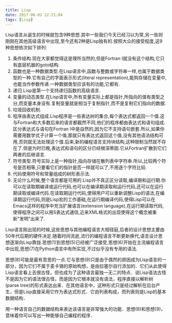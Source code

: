 ```yaml
---
title: Lisp
date: 2017-06-01 22:21:04
tags: [Lisp]
---
```


Lisp语言从诞生的时候就包含9种思想.其中一些我们今天已经习以为常,另一些则刚刚在其他高级语言中出现,至今还有2种是Lisp独有的.按照大众的接受程度,这9种思想依次如下排列:

1. 条件结构.现在大家都觉得这是理所当然的,但是Fortran I就没有这个结构,它只有底层机器的goto结构.
2. 函数也是一种数据类型.在Lisp语言中,函数与整数或字符串一样,也属于数据类型的一种.它有自己的字面表示形式(literal representation),能狗存储在变量中,也能当作参数传递.一种数据类型应该有的功能,它都有.
3. 递归.Lisp是第一个支持递归函数的高级语言.
4. 变量的动态类型.在Lisp语言中,所有变量实际上都是指针,所指向的值有类型之分,而变量本身没有.复制变量就是相当于复制指针,而不是复制它们指向的数据.
5. 垃圾回收机制.
6. 程序由表达式组成.Lisp程序是一些表达树的集合,每个表达式都返回一个值.这与Fortran和大多数后来的语言都截然不同,他们的程序都由表达式和语句组成.区分表达式与语句在Fortran I中是自然的,因为它不支持语句嵌套.所以,如果你需要用数学式子计算一个值,那就只有表达式返回这个值,没有其他语法结构可用,否则就无法处理这个值.后来,新的编程语言支持块结构,这种限制当然就不存在了.但是为时已晚,表达式和语句的区分已经根深蒂固.它从Fortran扩散到它们两者的后继语言.
7. 符号类型.符号实际上是一种指针,指向存储在散列表中字符串.所以,比较两个符号是否相等,只要看它们的指针是否一样就可以了,不用逐个字符比较.
8. 代码使用符号和常量组成的树形表示法.
9. 无论什么时候,整个语言都是可用的.Lisp并不真正区分读取,编译期和运行期.你可以在读取期编译或运行代码,也可以在编译期读取和运行代码,还可以在运行期读取或编译代码.在读取期运行代码,使得用户可以重新调整Lisp的语法,在编译期运行代码,则是Lisp宏的工作基础,在运行期编译代码,使得Lisp可以在Emacs这样的程序中充当扩展语言(extension language),在运行期读取代码,使得程序之间可以用S表达式通信,近来XML格式的出现使得这个概念被重新”发明”出来了.

Lisp语言刚出现的时候,这些思想与其他编程语言大相径庭,后者的设计思想主要由50年代后期的硬件决定.随着时间流逝,流行的编程语言不断更新换代,语言设计思想逐渐向Lisp靠拢.思想(1)到思想(5)已经被广泛接受,思想(6)开始在主流编程语言中出现,思想(7)在Python语言中有所实现,不过似乎没有专用的语法.

思想(8)可能是最有意思的一点.它与思想(9)只是由于偶然的原因成为Lisp语言的一部分，因为它们不属于麦卡锡的原始构想，是由拉塞尔自行添加的．它们从此使得Lisp语言看上去很古怪，但也成为了这种语言最独一无二的特点．说Lisp语法古怪不是因为它的语法很古怪，而是因为它根本就没有语法，程序直接以解析树(parse tree)的形式表达出来．在其他语言中，这种形式只是经过解析在后台产生，但是Lisp直接采用它作为表达式形式．它由列表构成，而列表则是Lisp的基本数据结构．

用一种语言自己的数据结构来表达该语言是非常强大的功能．思想(8)和思想(9)，意味着你可以写出一种能够自己编程的程序．
